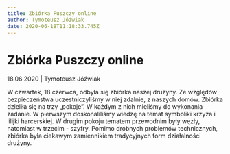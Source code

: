 ```yaml
---
title: Zbiórka Puszczy online
author: Tymoteusz Jóźwiak
date: 2020-06-18T11:18:33.745Z
---
```

# Zbiórka Puszczy online

18.06.2020 | Tymoteusz Jóźwiak

W czwartek, 18 czerwca, odbyła się zbiórka naszej drużyny. Ze względów
bezpieczeństwa uczestniczyliśmy w niej zdalnie, z naszych domów. Zbiórka
dzieliła się na trzy „pokoje”. W każdym z nich mieliśmy do wykonania
zadanie. W pierwszym doskonaliliśmy wiedzę na temat symboliki krzyża i
lilijki harcerskiej. W drugim pokoju tematem przewodnim były węzły,
natomiast w trzecim - szyfry.
Pomimo drobnych problemów technicznych, zbiórka była ciekawym zamiennikiem
tradycyjnych form działalności drużyny.
